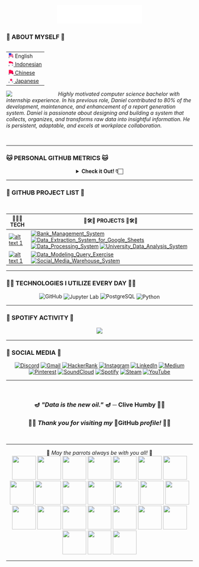 <div align="center">
  <img src="/assets/header_hello-albesta_github_profile_en.svg" alt="❤️Hi, my name is Daniel D. Albesta. I'm a data enthusiast from Indonesia. I love you all XOXO.❤️">
</div>

### 🧙 ABOUT MYSELF 🧙

<div align="right">
  <table align="right">
   <tr><td><img src="/assets/us_flag.png" height="13"> English</td></tr>
   <tr><td><a href="/additional_langs/README_id.md"><img src="/assets/id_flag.png" height="13"> Indonesian</a></td></tr>
   <tr><td><a href="/additional_langs/README_cn.md"><img src="/assets/cn_flag.png" height="13"> Chinese</a></td></tr>
   <tr><td><a href="/additional_langs/README_jp.md"><img src="/assets/jp_flag.png" height="13"> Japanese</a></td></tr>
  </table>
  <br>
</div>

<div>
  <img align="left" src="https://media.giphy.com/media/v1.Y2lkPTc5MGI3NjExanU4NHByM3V6Zmxzd2p3eGhuOWZxNjJ4Zjg0NThzcHlobWw4dmdrZyZlcD12MV9pbnRlcm5hbF9naWZfYnlfaWQmY3Q9cw/dMFZrx4ZdXCkRWuGLX/giphy.gif" width="140">

  <p align="left">
    <br>
    <em>Highly motivated computer science bachelor with internship experience. In his previous role, Daniel contributed to 80% of the development, maintenance, and enhancement of a report generation system. Daniel is passionate about designing and building a system that collects, organizes, and transforms raw data into insightful information. He is persistent, adaptable, and excels at workplace collaboration.</em>
  </p>
</div>

<br>

---

### 🐱 PERSONAL GITHUB METRICS 🐱

<div align="center">
  <details>
    <summary><b>Check it Out! 👇🏻</b></summary>
    <br>

  <img src="https://metrics.lecoq.io/hello-albesta?template=classic&isocalendar=1&languages=1&activity=1&introduction=1&habits=1&achievements=1&repositories=1&code=1&followup=1&lines=1&base=header%2C%20activity%2C%20community%2C%20repositories%2C%20metadata&base.indepth=false&base.hireable=false&base.skip=false&repositories.batch=100&repositories.forks=false&repositories.affiliations=owner&isocalendar=false&isocalendar.duration=half-year&languages=false&languages.limit=8&languages.threshold=0%25&languages.other=false&languages.colors=github&languages.sections=most-used&languages.indepth=false&languages.analysis.timeout=15&languages.analysis.timeout.repositories=7.5&languages.categories=markup%2C%20programming&languages.recent.categories=markup%2C%20programming&languages.recent.load=300&languages.recent.days=14&lines=false&lines.sections=base&lines.repositories.limit=4&lines.history.limit=1&lines.delay=0&habits=false&habits.from=200&habits.days=14&habits.facts=true&habits.charts=false&habits.charts.type=classic&habits.trim=false&habits.languages.limit=8&habits.languages.threshold=0%25&followup=false&followup.sections=repositories&followup.indepth=false&followup.archived=true&repositories=false&repositories.pinned=0&repositories.starred=0&repositories.random=0&repositories.order=featured%2C%20pinned%2C%20starred%2C%20random&achievements=false&achievements.threshold=C&achievements.secrets=true&achievements.display=detailed&achievements.limit=0&activity=false&activity.limit=5&activity.load=300&activity.days=14&activity.visibility=all&activity.timestamps=false&activity.filter=all&code=false&code.lines=12&code.load=400&code.days=3&code.visibility=public&introduction=false&introduction.title=true&config.timezone=Asia%2FJakarta&config.twemoji=true&config.octicon=true">
  </details>
</div>

---

### 🚦 GITHUB PROJECT LIST 🚥

<br>

| 👨🏻‍💻 **TECH** | 🚧🛠️🚧 **PROJECTS** 🚧🛠️🚧 |
| - | - |
| [![ alt text 1 ](https://img.shields.io/badge/Python-306998?style=for-the-badge&logo=Python&logoColor=FFD343)](https://www.python.org/) | [![ Bank_Management_System ](https://img.shields.io/badge/GitHub-Bank_Management_System-181717?style=for-the-badge&logo=GitHub&logoColor=FFFFFF)](https://github.com/hello-albesta/Python-OOP-BankManagementSystem) [![ Data_Extraction_System_for_Google_Sheets ](https://img.shields.io/badge/GitHub-Data_Extraction_System_for_Google_Sheets-181717?style=for-the-badge&logo=GitHub&logoColor=FFFFFF)](https://github.com/hello-albesta/Python-ETL-DataExtractionSystemForGSheets) [![ Data_Processing_System ](https://img.shields.io/badge/GitHub-Data_Processing_System-181717?style=for-the-badge&logo=GitHub&logoColor=FFFFFF)](https://github.com/hello-albesta/Python-ParallelComputing-DataProcessingSystem) [![ University_Data_Analysis_System ](https://img.shields.io/badge/GitHub-University_Data_Analysis_System-181717?style=for-the-badge&logo=GitHub&logoColor=FFFFFF)](https://github.com/hello-albesta/Python-BDAPyspark-UniversityDataAnalysisSystem) |
| [![ alt text 1 ](https://img.shields.io/badge/PostgreSQL-0064A5?style=for-the-badge&logo=PostgreSQL&logoColor=FFFFFF)](https://www.postgresql.org/) | [![ Data_Modeling_Query_Exercise ](https://img.shields.io/badge/GitHub-Data_Modeling_Query_Exercise-181717?style=for-the-badge&logo=GitHub&logoColor=FFFFFF)](https://github.com/hello-albesta/SQL-DataModeling-QueryExercise) [![ Social_Media_Warehouse_System ](https://img.shields.io/badge/GitHub-Social_Media_Warehouse_System-181717?style=for-the-badge&logo=GitHub&logoColor=FFFFFF)](https://github.com/hello-albesta/SQL-DataWarehouse-SocialMediaWarehouseSystem) |

---

### 🐱‍💻 TECHNOLOGIES I UTILIZE EVERY DAY 🐱‍💻

<div align="center">
  <img src="https://readme-components.vercel.app/api?component=logo&fill=black&logo=github&animation=spin&svgfill=6C6C6C" alt="GitHub">
  <img src="https://readme-components.vercel.app/api?component=logo&fill=black&logo=jupyter&animation=spin&svgfill=F47424" align="center" alt="Jupyter Lab">
  <img src="https://readme-components.vercel.app/api?component=logo&fill=black&logo=postgresql&animation=spin&svgfill=0064A5" alt="PostgreSQL">
  <img src="https://readme-components.vercel.app/api?component=logo&fill=black&logo=python&animation=spin&svgfill=FFD343" align="center" alt="Python">
</div>

---

### 🎵 SPOTIFY ACTIVITY 🎵

<div align="center">
  <a href="https://spotify-github-profile.vercel.app/api/view?uid=31mit6lw4rk4zw5uikw62iv23x2a&redirect=true">
    <img src="https://spotify-github-profile.vercel.app/api/view?uid=31mit6lw4rk4zw5uikw62iv23x2a&cover_image=true&theme=default&show_offline=false&background_color=0d1117&interchange=true&bar_color_cover=true&bar_color=53b14f"/>
  </a>
</div>

---

### 🦄 SOCIAL MEDIA 🦄

<div align="center">
  <a href="https://discord.com/users/458449112254251009/"><img src="https://img.icons8.com/color/96/000000/discord-logo.png" alt="Discord"/></a>
  <a href="mailto:hello.albesta.work@gmail.com"><img src="https://img.icons8.com/color/96/000000/gmail.png" alt="Gmail"/></a>
  <a href="https://www.hackerrank.com/profile/codebyDA"><img src="https://i.ibb.co/wJpfQxV/hackerrank-logo.png" alt="HackerRank"/></a>
  <a href="https://www.instagram.com/danielalbesta/"><img src="https://img.icons8.com/color/96/000000/instagram-new.png" alt="Instagram"/></a>
  <a href="https://www.linkedin.com/in/danielalbesta/"><img src="https://img.icons8.com/color/96/000000/linkedin.png" alt="LinkedIn"/></a>
  <a href="https://hello-albesta.medium.com/"><img src="https://img.icons8.com/color/96/000000/medium-logo.png" alt="Medium"/></a>
  <a href="https://id.pinterest.com/helloalbesta/"><img src="https://img.icons8.com/color/96/000000/pinterest--v1.png" alt="Pinterest"/></a>
  <a href="https://soundcloud.com/mrsimple_is_ajax"><img src="https://img.icons8.com/color/96/000000/soundcloud.png" alt="SoundCloud"/></a>
  <a href="https://open.spotify.com/user/31mit6lw4rk4zw5uikw62iv23x2a?si=ee1f248d906341a0"><img src="https://img.icons8.com/color/96/000000/spotify--v1.png" alt="Spotify"/></a>
  <a href="https://steamcommunity.com/id/hello-albesta"><img src="https://img.icons8.com/fluent/96/000000/steam.png" alt="Steam"/></a>
  <a href="https://www.youtube.com/@hello.albesta"><img src="https://img.icons8.com/color/96/000000/youtube.png" alt="YouTube"/></a>
</div>

---

<br>
<div align="center">
  <h3>🪔 <em>"Data is the new oil."</em> 🪔 ─ <b>Clive Humby</b> 👴🏻</h3>

  <h3>🤗🙌 <em><b>Thank you for visiting my</em> 👾GitHub <em>profile!</b></em> 🙌🤗</h3>
</div>
<br>

---

<div align="center">
  🦜 <em>May the parrots always be with you all!</em> 🦜 <br>
  <img src="https://cultofthepartyparrot.com/parrots/hd/hypnoparrotlight.gif" width="64" height="64"/>
  <img src="https://cultofthepartyparrot.com/parrots/hd/hypnoparrotdark.gif" width="64" height="64"/>
  <img src="https://cultofthepartyparrot.com/parrots/hd/opensourceparrot.gif" width="64" height="64"/>
  <img src="https://cultofthepartyparrot.com/parrots/hd/footballparrot.gif" width="64" height="64"/>
  <img src="https://cultofthepartyparrot.com/parrots/hd/pirateparrot.gif" width="64" height="64"/>
  <img src="https://cultofthepartyparrot.com/parrots/hd/scienceparrot.gif" width="64" height="64"/>
  <img src="https://cultofthepartyparrot.com/parrots/hd/laptop_parrot.gif" width="64" height="64"/>
  <img src="https://cultofthepartyparrot.com/parrots/hd/mustacheparrot.gif" width="64" height="64"/>
  <img src="https://cultofthepartyparrot.com/parrots/fixparrot.gif" width="70" height="64"/>
  <img src="https://cultofthepartyparrot.com/parrots/slomoparrot.gif" width="64" height="64"/>
  <img src="https://cultofthepartyparrot.com/parrots/asyncparrot.gif" width="70" height="64"/>
  <img src="https://cultofthepartyparrot.com/parrots/hd/illuminatiparrot.gif" width="64" height="64"/>
  <img src="https://cultofthepartyparrot.com/parrots/databaseparrot.gif" width="64" height="64"/>
  <img src="https://cultofthepartyparrot.com/parrots/hd/githubparrot.gif" width="64" height="64"/>
  <img src="https://cultofthepartyparrot.com/parrots/hd/exceptionallyfastparrot.gif" width="64" height="64"/>
  <img src="https://cultofthepartyparrot.com/parrots/hd/meldparrot.gif" width="64" height="64"/>
  <img src="https://cultofthepartyparrot.com/parrots/hd/moonwalkingparrot.gif" width="64" height="64"/>
  <img src="https://cultofthepartyparrot.com/parrots/hd/spinningparrot.gif" width="64" height="64"/>
  <img src="https://cultofthepartyparrot.com/parrots/hd/jumpingparrot.gif" width="64" height="64"/>
  <img src="https://cultofthepartyparrot.com/parrots/hd/levitationparrot.gif" width="64" height="64"/>
  <img src="https://cultofthepartyparrot.com/parrots/hd/dealwithitnowparrot.gif" width="64" height="64"/>
  <img src="https://cultofthepartyparrot.com/flags/hd/indiaparrot.gif" width="64" height="64"/>
  <img src="https://cultofthepartyparrot.com/parrots/hd/60fpsparrot.gif" width="64" height="64"/>
  <img src="https://cultofthepartyparrot.com/parrots/hd/stableparrot.gif" width="64" height="64"/>
</div>

---
